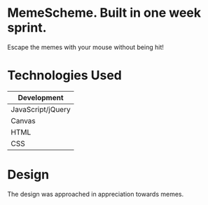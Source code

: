 # MemeScheme. Built in one week sprint.
Escape the memes with your mouse without being hit! 

# Technologies Used

| Development   | 
| ------------- |
| JavaScript/jQuery | 
| Canvas        |
| HTML          |
| CSS           |

# Design
The design was approached in appreciation towards memes.


